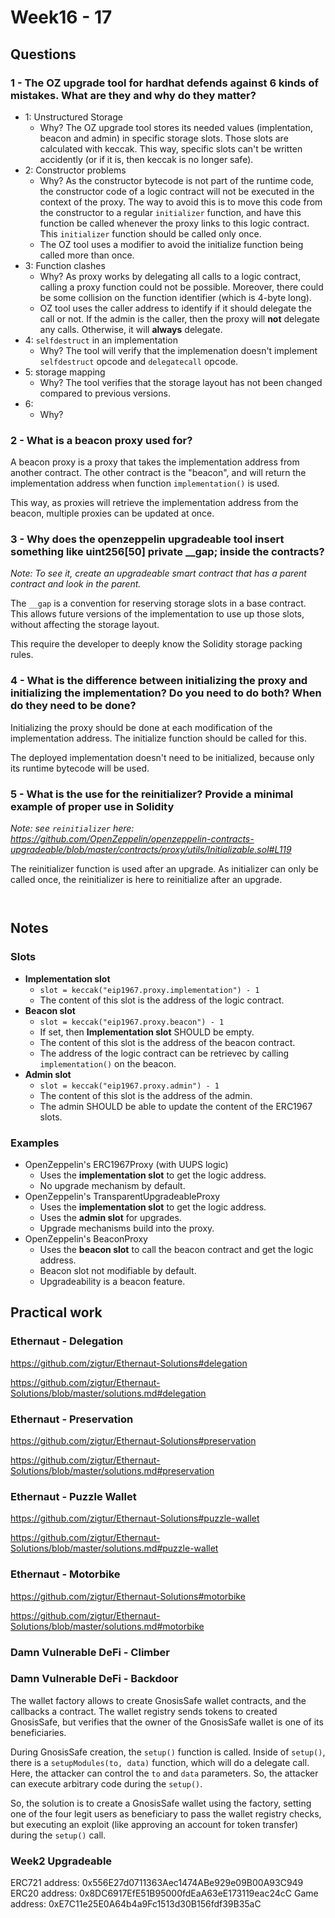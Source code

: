# Week16 - 17


## Questions

### 1 - The OZ upgrade tool for hardhat defends against 6 kinds of mistakes. What are they and why do they matter?
- 1: Unstructured Storage
    - Why? The OZ upgrade tool stores its needed values (implentation, beacon and admin) in specific storage slots. Those slots are calculated with keccak. This way, specific slots can't be written accidently (or if it is, then keccak is no longer safe).
- 2: Constructor problems
    - Why? As the constructor bytecode is not part of the runtime code, the constructor code of a logic contract will not be executed in the context of the proxy. The way to avoid this is to move this code from the constructor to a regular `initializer` function, and have this function be called whenever the proxy links to this logic contract. This `initializer` function should be called only once.
    - The OZ tool uses a modifier to avoid the initialize function being called more than once.
- 3: Function clashes
    - Why? As proxy works by delegating all calls to a logic contract, calling a proxy function could not be possible. Moreover, there could be some collision on the function identifier (which is 4-byte long).
    - OZ tool uses the caller address to identify if it should delegate the call or not. If the admin is the caller, then the proxy will **not** delegate any calls. Otherwise, it will **always** delegate.
- 4: `selfdestruct` in an implementation
    - Why? The tool will verify that the implemenation doesn't implement `selfdestruct` opcode and `delegatecall` opcode.
- 5: storage mapping
    - Why? The tool verifies that the storage layout has not been changed compared to previous versions.
- 6: 
    - Why?


### 2 - What is a beacon proxy used for?
A beacon proxy is a proxy that takes the implementation address from another contract. The other contract is the "beacon", and will return the implementation address when function `implementation()` is used.

This way, as proxies will retrieve the implementation address from the beacon, multiple proxies can be updated at once.


### 3 - Why does the openzeppelin upgradeable tool insert something like uint256[50] private __gap; inside the contracts? 
*Note: To see it, create an upgradeable smart contract that has a parent contract and look in the parent.*

The `__gap` is a convention for reserving storage slots in a base contract. This allows future versions of the implementation to use up those slots, without affecting the storage layout.

This require the developer to deeply know the Solidity storage packing rules.


### 4 - What is the difference between initializing the proxy and initializing the implementation? Do you need to do both? When do they need to be done?

Initializing the proxy should be done at each modification of the implementation address. The initialize function should be called for this.

The deployed implementation doesn't need to be initialized, because only its runtime bytecode will be used.


### 5 - What is the use for the reinitializer? Provide a minimal example of proper use in Solidity
*Note: see `reinitializer` here: https://github.com/OpenZeppelin/openzeppelin-contracts-upgradeable/blob/master/contracts/proxy/utils/Initializable.sol#L119*

The reinitializer function is used after an upgrade. As initializer can only be called once, the reinitializer is here to reinitialize after an upgrade.

```


```


## Notes
### Slots
- **Implementation slot**
    - `slot = keccak("eip1967.proxy.implementation") - 1`
    - The content of this slot is the address of the logic contract.
- **Beacon slot**
    - `slot = keccak("eip1967.proxy.beacon") - 1`
    - If set, then **Implementation slot** SHOULD be empty.
    - The content of this slot is the address of the beacon contract.
    - The address of the logic contract can be retrievec by calling `implementation()` on the beacon.
- **Admin slot**
    - `slot = keccak("eip1967.proxy.admin") - 1`
    - The content of this slot is the address of the admin.
    - The admin SHOULD be able to update the content of the ERC1967 slots.


### Examples
- OpenZeppelin's ERC1967Proxy (with UUPS logic)
    - Uses the **implementation slot** to get the logic address.
    - No upgrade mechanism by default.
- OpenZeppelin's TransparentUpgradeableProxy
    - Uses the **implementation slot** to get the logic address.
    - Uses the **admin slot** for upgrades.
    - Upgrade mechanisms build into the proxy.
- OpenZeppelin's BeaconProxy
    - Uses the **beacon slot** to call the beacon contract and get the logic address.
    - Beacon slot not modifiable by default.
    - Upgradeability is a beacon feature.

## Practical work

### Ethernaut - Delegation

https://github.com/zigtur/Ethernaut-Solutions#delegation

https://github.com/zigtur/Ethernaut-Solutions/blob/master/solutions.md#delegation

### Ethernaut - Preservation
https://github.com/zigtur/Ethernaut-Solutions#preservation

https://github.com/zigtur/Ethernaut-Solutions/blob/master/solutions.md#preservation

### Ethernaut - Puzzle Wallet
https://github.com/zigtur/Ethernaut-Solutions#puzzle-wallet

https://github.com/zigtur/Ethernaut-Solutions/blob/master/solutions.md#puzzle-wallet

### Ethernaut - Motorbike
https://github.com/zigtur/Ethernaut-Solutions#motorbike

https://github.com/zigtur/Ethernaut-Solutions/blob/master/solutions.md#motorbike

### Damn Vulnerable DeFi - Climber


### Damn Vulnerable DeFi - Backdoor
The wallet factory allows to create GnosisSafe wallet contracts, and the callbacks a contract. The wallet registry sends tokens to created GnosisSafe, but verifies that the owner of the GnosisSafe wallet is one of its beneficiaries.

During GnosisSafe creation, the `setup()` function is called. Inside of `setup()`, there is a `setupModules(to, data)` function, which will do a delegate call. Here, the attacker can control the `to` and `data` parameters. So, the attacker can execute arbitrary code during the `setup()`.

So, the solution is to create a GnosisSafe wallet using the factory, setting one of the four legit users as beneficiary to pass the wallet registry checks, but executing an exploit (like approving an account for token transfer) during the `setup()` call.

### Week2 Upgradeable

ERC721 address:  0x556E27d0711363Aec1474ABe929e09B00A93C949
ERC20 address:  0x8DC6917EfE51B95000fdEaA63eE173119eac24cC
Game address:  0xE7C11e25E0A64b4a9Fc1513d30B156fdf39B35aC